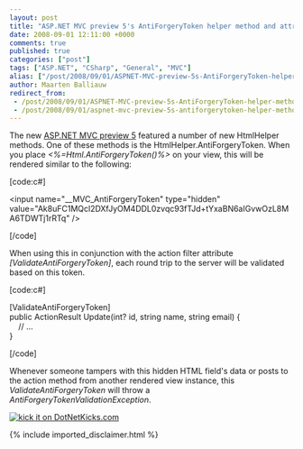```yaml
---
layout: post
title: "ASP.NET MVC preview 5's AntiForgeryToken helper method and attribute"
date: 2008-09-01 12:11:00 +0000
comments: true
published: true
categories: ["post"]
tags: ["ASP.NET", "CSharp", "General", "MVC"]
alias: ["/post/2008/09/01/ASPNET-MVC-preview-5s-AntiForgeryToken-helper-method-and-attribute.aspx", "/post/2008/09/01/aspnet-mvc-preview-5s-antiforgerytoken-helper-method-and-attribute.aspx"]
author: Maarten Balliauw
redirect_from:
 - /post/2008/09/01/ASPNET-MVC-preview-5s-AntiForgeryToken-helper-method-and-attribute.aspx.html
 - /post/2008/09/01/aspnet-mvc-preview-5s-antiforgerytoken-helper-method-and-attribute.aspx.html
---
```

<p>
The new <a href="http://www.codeplex.com/aspnet/Release/ProjectReleases.aspx?ReleaseId=16775" target="_blank">ASP.NET MVC preview 5</a> featured a number of new HtmlHelper methods. One of these methods is the HtmlHelper.AntiForgeryToken. When you place <em>&lt;%=Html.AntiForgeryToken()%&gt;</em> on your view, this will be rendered similar to the following: 
</p>
<p>
[code:c#] 
</p>
<p>
&lt;input name=&quot;__MVC_AntiForgeryToken&quot; type=&quot;hidden&quot; value=&quot;Ak8uFC1MQcl2DXfJyOM4DDL0zvqc93fTJd+tYxaBN6aIGvwOzL8MA6TDWTj1rRTq&quot; /&gt; 
</p>
<p>
[/code] 
</p>
<p>
When using this in conjunction with the action filter attribute <em>[ValidateAntiForgeryToken]</em>, each round trip to the server will be validated based on this token. 
</p>
<p>
[code:c#] 
</p>
<p>
[ValidateAntiForgeryToken]<br />
public ActionResult Update(int? id, string name, string email) {<br />
&nbsp;&nbsp;&nbsp; // ...<br />
} 
</p>
<p>
[/code] 
</p>
<p>
Whenever someone tampers with this hidden HTML field&#39;s data or posts to the action method from another rendered view instance, this <em>ValidateAntiForgeryToken</em> will throw a <em>AntiForgeryTokenValidationException</em>. 
</p>
<p>
<a href="http://www.dotnetkicks.com/kick/?url=/post/2008/09/01/ASPNET-MVC-preview-5s-AntiForgeryToken-helper-method-and-attribute.aspx&amp;title=ASP.NET MVC preview 5's AntiForgeryToken helper method and attribute">
                    <img src="http://www.dotnetkicks.com/Services/Images/KickItImageGenerator.ashx?url=/post/2008/09/01/ASPNET-MVC-preview-5s-AntiForgeryToken-helper-method-and-attribute.aspx" border="0" alt="kick it on DotNetKicks.com" />
                  </a>
</p>

{% include imported_disclaimer.html %}
